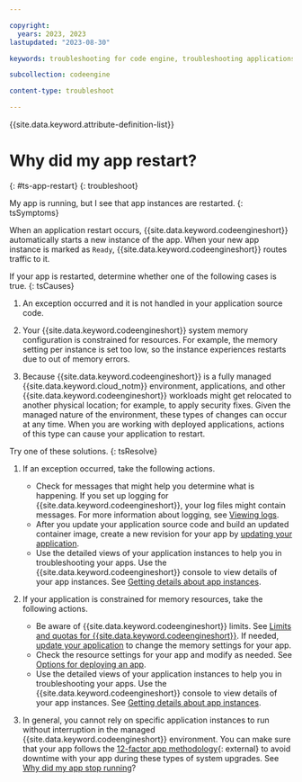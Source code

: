 ```yaml
---

copyright:
  years: 2023, 2023
lastupdated: "2023-08-30"

keywords: troubleshooting for code engine, troubleshooting applications in code engine, tips for applications in code engine, debugging applications in code engine, custom domain mapping and code engine

subcollection: codeengine

content-type: troubleshoot

---
```


{{site.data.keyword.attribute-definition-list}}

# Why did my app restart? 
{: #ts-app-restart}
{: troubleshoot}

My app is running, but I see that app instances are restarted. 
{: tsSymptoms}

When an application restart occurs, {{site.data.keyword.codeengineshort}} automatically starts a new instance of the app. When your new app instance is marked as `Ready`, {{site.data.keyword.codeengineshort}} routes traffic to it.

If your app is restarted, determine whether one of the following cases is true. 
{: tsCauses}


1. An exception occurred and it is not handled in your application source code.

2. Your {{site.data.keyword.codeengineshort}} system memory configuration is constrained for resources. For example, the memory setting per instance is set too low, so the instance experiences restarts due to out of memory errors. 

3. Because {{site.data.keyword.codeengineshort}} is a fully managed {{site.data.keyword.cloud_notm}} environment, applications, and other {{site.data.keyword.codeengineshort}} workloads might get relocated to another physical location; for example, to apply security fixes. Given the managed nature of the environment, these types of changes can occur at any time. When you are working with deployed applications, actions of this type can cause your application to restart. 



Try one of these solutions.
{: tsResolve}


1. If an exception occurred, take the following actions.
    * Check for messages that might help you determine what is happening. If you set up logging for {{site.data.keyword.codeengineshort}}, your log files might contain messages. For more information about logging, see [Viewing logs](/docs/codeengine?topic=codeengine-view-logs).
    * After you update your application source code and build an updated container image, create a new revision for your app by [updating your application](/docs/codeengine?topic=codeengine-update-app).
    * Use the detailed views of your application instances to help you in troubleshooting your apps. Use the {{site.data.keyword.codeengineshort}} console to view details of your app instances. See [Getting details about app instances](/docs/codeengine?topic=codeengine-troubleshoot-apps#ts-app-instancedetails).


2. If your application is constrained for memory resources, take the following actions.
    * Be aware of {{site.data.keyword.codeengineshort}} limits. See [Limits and quotas for {{site.data.keyword.codeengineshort}}](/docs/codeengine?topic=codeengine-limits). If needed, [update your application](/docs/codeengine?topic=codeengine-update-app) to change the memory settings for your app.
    * Check the resource settings for your app and modify as needed. See [Options for deploying an app](/docs/codeengine?topic=codeengine-application-workloads#optionsdeploy).
    * Use the detailed views of your application instances to help you in troubleshooting your apps. Use the {{site.data.keyword.codeengineshort}} console to view details of your app instances. See [Getting details about app instances](/docs/codeengine?topic=codeengine-troubleshoot-apps#ts-app-instancedetails).

3. In general, you cannot rely on specific application instances to run without interruption in the managed {{site.data.keyword.codeengineshort}} environment. You can make sure that your app follows the [12-factor app methodology](https://12factor.net/){: external} to avoid downtime with your app during these types of system upgrades. See [Why did my app stop running](/docs/codeengine?topic=codeengine-ts-app-end)?






